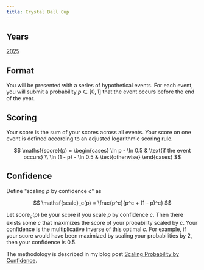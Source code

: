 ```yaml
---
title: Crystal Ball Cup
---
```


<script type="text/javascript">
MathJax = {
  tex: {
      inlineMath: [['$', '$']],
  },
  options: {
      enableMenu: false,
  },
  svg: {
      attributes: {
      pointerEvents: 'none'
      }
  }
};
</script>
<script
    type="text/javascript"
    id="MathJax-script"
    async src="https://cdn.jsdelivr.net/npm/mathjax@4/tex-svg.js">
</script>

## Years

[2025](./2025/)

## Format

You will be presented with a series of hypothetical events. For each event, you
will submit a probability $p \in [0, 1]$ that the event occurs before the end of
the year.

## Scoring

Your score is the sum of your scores across all events. Your score on one event
is defined according to an adjusted logarithmic scoring rule.

$$
\mathsf{score}(p) =
\begin{cases}
  \ln p - \ln 0.5 & \text{if the event occurs} \\
  \ln (1 - p) - \ln 0.5 & \text{otherwise}
\end{cases}
$$

## Confidence

Define "scaling $p$ by confidence $c$" as

$$
\mathsf{scale}_c(p) = \frac{p^c}{p^c + (1 - p)^c}
$$

Let $\mathsf{score}_c(p)$ be your score if you scale $p$ by confidence $c$. Then
there exists some $c$ that maximizes the score of your probability scaled by
$c$. Your confidence is the multiplicative inverse of this optimal $c$. For
example, if your score would have been maximized by scaling your probabilities
by $2$, then your confidence is $0.5$.

The methodology is described in my blog post
[Scaling Probability by Confidence](https://mingyli.github.io/blog/2025/09/30/probability-confidence-scaling.html).
